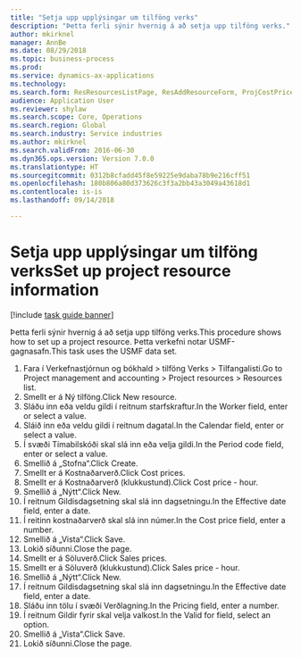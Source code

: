 ```yaml
--- 
title: "Setja upp upplýsingar um tilföng verks"
description: "Þetta ferli sýnir hvernig á að setja upp tilföng verks."
author: mkirknel
manager: AnnBe
ms.date: 08/29/2018
ms.topic: business-process
ms.prod: 
ms.service: dynamics-ax-applications
ms.technology: 
ms.search.form: ResResourcesListPage, ResAddResourceForm, ProjCostPriceHour, ProjSalesPriceHour
audience: Application User
ms.reviewer: shylaw
ms.search.scope: Core, Operations
ms.search.region: Global
ms.search.industry: Service industries
ms.author: mkirknel
ms.search.validFrom: 2016-06-30
ms.dyn365.ops.version: Version 7.0.0
ms.translationtype: HT
ms.sourcegitcommit: 0312b8cfadd45f8e59225e9daba78b9e216cff51
ms.openlocfilehash: 180b806a80d373626c3f3a2bb43a3049a43618d1
ms.contentlocale: is-is
ms.lasthandoff: 09/14/2018

---
```

# <a name="set-up-project-resource-information"></a><span data-ttu-id="d8f8b-103">Setja upp upplýsingar um tilföng verks</span><span class="sxs-lookup"><span data-stu-id="d8f8b-103">Set up project resource information</span></span>

[!include [task guide banner](../../includes/task-guide-banner.md)]

<span data-ttu-id="d8f8b-104">Þetta ferli sýnir hvernig á að setja upp tilföng verks.</span><span class="sxs-lookup"><span data-stu-id="d8f8b-104">This procedure shows how to set up a project resource.</span></span> <span data-ttu-id="d8f8b-105">Þetta verkefni notar USMF-gagnasafn.</span><span class="sxs-lookup"><span data-stu-id="d8f8b-105">This task uses the USMF data set.</span></span>

1. <span data-ttu-id="d8f8b-106">Fara í Verkefnastjórnun og bókhald > tilföng Verks > Tilfangalisti.</span><span class="sxs-lookup"><span data-stu-id="d8f8b-106">Go to Project management and accounting > Project resources > Resources list.</span></span>
2. <span data-ttu-id="d8f8b-107">Smellt er á Ný tilföng.</span><span class="sxs-lookup"><span data-stu-id="d8f8b-107">Click New resource.</span></span>
3. <span data-ttu-id="d8f8b-108">Sláðu inn eða veldu gildi í reitnum starfskraftur.</span><span class="sxs-lookup"><span data-stu-id="d8f8b-108">In the Worker field, enter or select a value.</span></span>
4. <span data-ttu-id="d8f8b-109">Sláið inn eða veldu gildi í reitnum dagatal.</span><span class="sxs-lookup"><span data-stu-id="d8f8b-109">In the Calendar field, enter or select a value.</span></span>
5. <span data-ttu-id="d8f8b-110">Í svæði Tímabilskóði skal slá inn eða velja gildi.</span><span class="sxs-lookup"><span data-stu-id="d8f8b-110">In the Period code field, enter or select a value.</span></span>
6. <span data-ttu-id="d8f8b-111">Smellið á „Stofna“.</span><span class="sxs-lookup"><span data-stu-id="d8f8b-111">Click Create.</span></span>
7. <span data-ttu-id="d8f8b-112">Smellt er á Kostnaðarverð.</span><span class="sxs-lookup"><span data-stu-id="d8f8b-112">Click Cost prices.</span></span>
8. <span data-ttu-id="d8f8b-113">Smellt er á Kostnaðarverð (klukkustund).</span><span class="sxs-lookup"><span data-stu-id="d8f8b-113">Click Cost price - hour.</span></span>
9. <span data-ttu-id="d8f8b-114">Smellið á „Nýtt“.</span><span class="sxs-lookup"><span data-stu-id="d8f8b-114">Click New.</span></span>
10. <span data-ttu-id="d8f8b-115">Í reitnum Gildisdagsetning skal slá inn dagsetningu.</span><span class="sxs-lookup"><span data-stu-id="d8f8b-115">In the Effective date field, enter a date.</span></span>
11. <span data-ttu-id="d8f8b-116">Í reitinn kostnaðarverð skal slá inn númer.</span><span class="sxs-lookup"><span data-stu-id="d8f8b-116">In the Cost price field, enter a number.</span></span>
12. <span data-ttu-id="d8f8b-117">Smellið á „Vista“.</span><span class="sxs-lookup"><span data-stu-id="d8f8b-117">Click Save.</span></span>
13. <span data-ttu-id="d8f8b-118">Lokið síðunni.</span><span class="sxs-lookup"><span data-stu-id="d8f8b-118">Close the page.</span></span>
14. <span data-ttu-id="d8f8b-119">Smellt er á Söluverð.</span><span class="sxs-lookup"><span data-stu-id="d8f8b-119">Click Sales prices.</span></span>
15. <span data-ttu-id="d8f8b-120">Smellt er á Söluverð (klukkustund).</span><span class="sxs-lookup"><span data-stu-id="d8f8b-120">Click Sales price - hour.</span></span>
16. <span data-ttu-id="d8f8b-121">Smellið á „Nýtt“.</span><span class="sxs-lookup"><span data-stu-id="d8f8b-121">Click New.</span></span>
17. <span data-ttu-id="d8f8b-122">Í reitnum Gildisdagsetning skal slá inn dagsetningu.</span><span class="sxs-lookup"><span data-stu-id="d8f8b-122">In the Effective date field, enter a date.</span></span>
18. <span data-ttu-id="d8f8b-123">Sláðu inn tölu í svæði Verðlagning.</span><span class="sxs-lookup"><span data-stu-id="d8f8b-123">In the Pricing field, enter a number.</span></span>
19. <span data-ttu-id="d8f8b-124">Í reitnum Gildir fyrir skal velja valkost.</span><span class="sxs-lookup"><span data-stu-id="d8f8b-124">In the Valid for field, select an option.</span></span>
20. <span data-ttu-id="d8f8b-125">Smellið á „Vista“.</span><span class="sxs-lookup"><span data-stu-id="d8f8b-125">Click Save.</span></span>
21. <span data-ttu-id="d8f8b-126">Lokið síðunni.</span><span class="sxs-lookup"><span data-stu-id="d8f8b-126">Close the page.</span></span>


